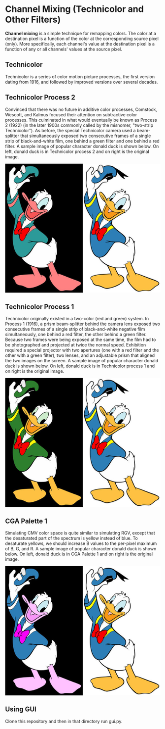 # Channel Mixing (Technicolor and Other Filters)

__Channel mixing__ is a simple technique for remapping colors. The color at a
destination pixel is a function of the color at the corresponding source pixel (only).
More specifically, each channel's value at the destination pixel is a function of any or
all channels' values at the source pixel.

## Technicolor
Technicolor is a series of color motion picture processes, the first version dating from 1916, and followed by improved versions over several decades.

## Technicolor Process 2
Convinced that there was no future in additive color processes, Comstock, Wescott, and Kalmus focused their attention on subtractive color processes. This culminated in what would eventually be known as Process 2 (1922) (in the later 1900s commonly called by the misnomer, "two-strip Technicolor"). As before, the special Technicolor camera used a beam-splitter that simultaneously exposed two consecutive frames of a single strip of black-and-white film, one behind a green filter and one behind a red filter.
A sample image of popular character donald duck is shown below. On left, donald duck is in Technicolor process 2 and on right is the original image.

![Donald Duck in Technicolor Process 2](https://github.com/hmnhGeek/Technicolor-Image-Editor/blob/master/Images/donald.jpg)

## Technicolor Process 1
Technicolor originally existed in a two-color (red and green) system. In Process 1 (1916), a prism beam-splitter behind the camera lens exposed two consecutive frames of a single strip of black-and-white negative film simultaneously, one behind a red filter, the other behind a green filter. Because two frames were being exposed at the same time, the film had to be photographed and projected at twice the normal speed. Exhibition required a special projector with two apertures (one with a red filter and the other with a green filter), two lenses, and an adjustable prism that aligned the two images on the screen.
A sample image of popular character donald duck is shown below. On left, donald duck is in Technicolor process 1 and on right is the original image.

![Donald Duck in Technicolor Process 1](https://github.com/hmnhGeek/Technicolor-Image-Editor/blob/master/Images/rgvdonald.jpg)

## CGA Palette 1
Simulating CMV color space is quite similar to simulating RGV, except that the
desaturated part of the spectrum is yellow instead of blue. To desaturate yellows,
we should increase B values to the per-pixel maximum of B, G, and R.
A sample image of popular character donald duck is shown below. On left, donald duck is in CGA Palette 1 and on right is the original image.

![CMV Palette 1 Donald Duck](https://github.com/hmnhGeek/Technicolor-Image-Editor/blob/master/Images/cmv_donald.jpg)

## Using GUI
Clone this repository and then in that directory run gui.py.
